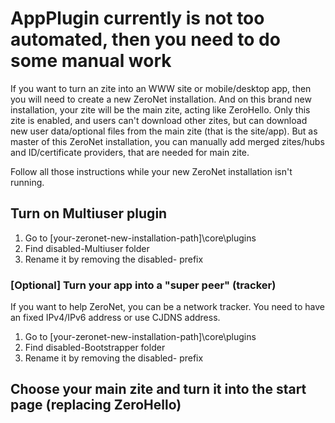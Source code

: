 # AppPlugin currently is not too automated, then you need to do some manual work

If you want to turn an zite into an WWW site or mobile/desktop app, then you will need to create a new ZeroNet installation. And on this brand new installation, your zite will be the main zite, acting like ZeroHello. Only this zite is enabled, and users can't download other zites, but can download new user data/optional files from the main zite (that is the site/app). But as master of this ZeroNet installation, you can manually add merged zites/hubs and ID/certificate providers, that are needed for main zite.

Follow all those instructions while your new ZeroNet installation isn't running.

## Turn on Multiuser plugin

1. Go to [your-zeronet-new-installation-path]\core\plugins
2. Find disabled-Multiuser folder
3. Rename it by removing the disabled- prefix

### [Optional] Turn your app into a "super peer" (tracker)
If you want to help ZeroNet, you can be a network tracker.
You need to have an fixed IPv4/IPv6 address or use CJDNS address.
1. Go to [your-zeronet-new-installation-path]\core\plugins
2. Find disabled-Bootstrapper folder
3. Rename it by removing the disabled- prefix

## Choose your main zite and turn it into the start page (replacing ZeroHello)